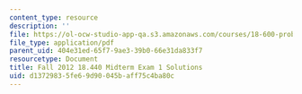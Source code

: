 ```yaml
---
content_type: resource
description: ''
file: https://ol-ocw-studio-app-qa.s3.amazonaws.com/courses/18-600-probability-and-random-variables-fall-2019/d13729835fe69d90045baff75c4ba80c_MIT18_600F19_mid1_2012_soln.pdf
file_type: application/pdf
parent_uid: 404e31ed-65f7-9ae3-39b0-66e31da833f7
resourcetype: Document
title: Fall 2012 18.440 Midterm Exam 1 Solutions
uid: d1372983-5fe6-9d90-045b-aff75c4ba80c
---
```

